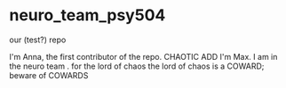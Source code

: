 # neuro_team_psy504
our (test?) repo

I'm Anna, the first contributor of the repo.
CHAOTIC ADD 
I'm Max. I am in the neuro team .
for the lord of chaos
the lord of chaos is a COWARD; beware of COWARDS

